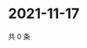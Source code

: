 # 2021-11-17

共 0 条

<!-- BEGIN WEIBO -->
<!-- 最后更新时间 Wed Nov 17 2021 09:56:32 GMT+0800 (China Standard Time) -->

<!-- END WEIBO -->
